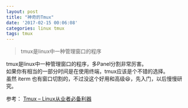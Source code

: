 ```yaml
---
layout: post
title: "神奇的Tmux"
date: '2017-02-15 00:06:08'
categories: linux tmux
tags: tmux
---
```


> tmux是linux中一种管理窗口的程序

tmux是linux中一种管理窗口的程序，多Panel分割非常厉害。  
如果你有相当的一部分时间是在使用终端，tmux应该是个不错的选择。  
虽然 iterm 也有窗口切割的，不过没这个好用和高级😆，先入门，以后慢慢研究。

参考：
[Tmux – Linux从业者必备利器](http://cenalulu.github.io/linux/tmux/)

